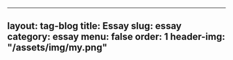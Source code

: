 <!-- _featured_tags/essay-essay.md -->
---
layout: tag-blog
title: Essay
slug: essay
category: essay
menu: false
order: 1
header-img: "/assets/img/my.png"
---